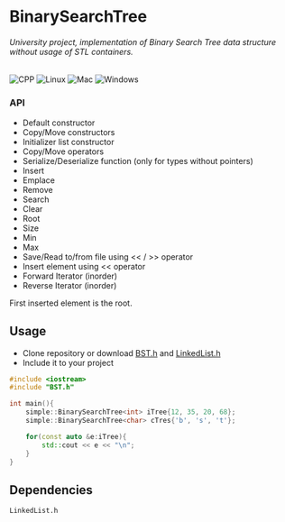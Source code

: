 # BinarySearchTree
###### University project, implementation of Binary Search Tree data structure without usage of STL containers.
![CPP](https://img.shields.io/badge/C++-Solutions-blue.svg?style=flat&logo=c%2B%2B)
![Linux](https://img.shields.io/badge/os-linux-brightgreen)
![Mac](https://img.shields.io/badge/os-mac-brightgreen)
![Windows](https://img.shields.io/badge/os-windows-brightgreen)

### API
* Default constructor
* Copy/Move constructors
* Initializer list constructor
* Copy/Move operators
* Serialize/Deserialize function (only for types without pointers)
* Insert
* Emplace
* Remove
* Search
* Clear
* Root
* Size
* Min
* Max
* Save/Read to/from file using << / >> operator
* Insert element using << operator
* Forward Iterator (inorder)
* Reverse Iterator (inorder)

First inserted element is the root.

## Usage
* Clone repository or download [BST.h](BST.h) and [LinkedList.h](LinkedList.h)
* Include it to your project
```cpp
#include <iostream>
#include "BST.h"

int main(){
    simple::BinarySearchTree<int> iTree{12, 35, 20, 68};
    simple::BinarySearchTree<char> cTres{'b', 's', 't'};

    for(const auto &e:iTree){
        std::cout << e << "\n";
    }
}
```

## Dependencies
```
LinkedList.h
```
